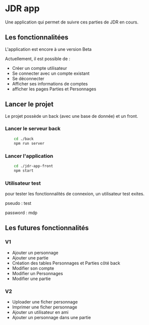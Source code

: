 # JDR app

Une application qui permet de suivre ces parties de JDR en cours.

## Les fonctionnalitées

L'application est encore à une version Beta

Actuellement, il est possible de :

- Créer un compte utilisateur
- Se connecter avec un compte existant
- Se déconnecter
- Afficher ses informations de comptes
- afficher les pages Parties et Personnages

## Lancer le projet

Le projet possède un back (avec une base de donnée) et un front.

### Lancer le serveur back

```bash
    cd ./back
    npm run server
```

### Lancer l'application

```bash
    cd ./jdr-app-front
    npm start
```

### Utilisateur test

pour tester les fonctionnalités de connexion, un utilisateur test exites.

pseudo : test

password : mdp

## Les futures fonctionnalités

### V1

- Ajouter un personnage
- Ajouter une partie
- Création des tables Personnages et Parties côté back
- Modifier son compte
- Modifier un Personnages
- Modifier une partie

### V2

- Uploader une ficher personnage
- Imprimer une ficher personnage
- Ajouter un utilisateur en ami
- Ajouter un personnage dans une partie
